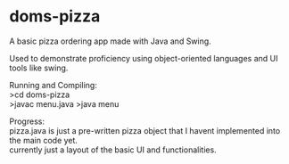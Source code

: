 # doms-pizza
A basic pizza ordering app made with Java and Swing.

Used to demonstrate proficiency using object-oriented languages and 
UI tools like swing. 

Running and Compiling:\
    >cd doms-pizza\
    >javac menu.java 
    >java menu

Progress:\
    pizza.java is just a pre-written pizza object that I havent implemented into the main code yet.\
    currently just a layout of the basic UI and functionalities.
